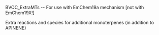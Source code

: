 BVOC_ExtraMTs -- For use with EmChem19a mechanism [not with EmChem19X!]

Extra reactions and species for additional monoterpenes (in addition to APINENE)

